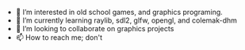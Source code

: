 - 👀 I’m interested in old school games, and graphics programing.
- 🌱 I’m currently learning raylib, sdl2, glfw, opengl, and colemak-dhm
- 💞️ I’m looking to collaborate on graphics projects
- 📫 How to reach me; don't
